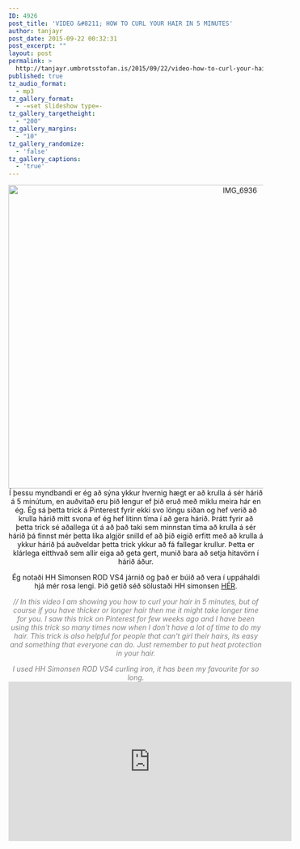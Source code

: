 ```yaml
---
ID: 4926
post_title: 'VIDEO &#8211; HOW TO CURL YOUR HAIR IN 5 MINUTES'
author: tanjayr
post_date: 2015-09-22 00:32:31
post_excerpt: ""
layout: post
permalink: >
  http://tanjayr.umbrotsstofan.is/2015/09/22/video-how-to-curl-your-hair-in-5-minutes/
published: true
tz_audio_format:
  - mp3
tz_gallery_format:
  - -=set slideshow type=-
tz_gallery_targetheight:
  - "200"
tz_gallery_margins:
  - "10"
tz_gallery_randomize:
  - 'false'
tz_gallery_captions:
  - 'true'
---
```

<p style="text-align: center;"><img class="aligncenter size-large wp-image-4927" src="http://www.tanjayr.com/wp-content/uploads/2015/09/IMG_6936-1024x683.jpg" alt="IMG_6936" width="900" height="600" />Í þessu myndbandi er ég að sýna ykkur hvernig hægt er að krulla á sér hárið á 5 mínútum, en auðvitað eru þið lengur ef þið eruð með miklu meira hár en ég. Ég sá þetta <span class="nwe">trick</span> á <span class="nwe">Pinterest</span> fyrir ekki svo löngu síðan og hef verið að krulla hárið mitt svona ef ég hef lítinn tíma í að gera hárið. Þrátt fyrir að þetta <span class="nwe">trick</span> sé aðallega út á að það taki sem minnstan tíma að krulla á sér hárið þá finnst mér þetta líka algjör snilld ef að þið eigið erfitt með að krulla á ykkur hárið þá auðveldar þetta <span class="nwe">trick</span> ykkur að fá fallegar krullur. Þetta er klárlega eitthvað sem allir eiga að geta gert, munið bara að setja hitavörn í hárið áður.</p>
<p style="text-align: center;">Ég notaði <span class="nwe">HH</span> S<span class="nwe">imonsen</span> ROD VS<span class="nwe">4</span> járnið og það er búið að vera í uppáhaldi hjá mér rosa lengi. Þið getið séð sölustaði <span class="nwe">HH</span> <span class="nwe">simonsen</span> <a href="https://www.facebook.com/HH-Simonsen-á-Íslandi-262767323792415/timeline/" target="_blank">HÉR</a>.</p>
<p style="text-align: center;"><em><span style="color: #808080;">// In this video I am showing you how to curl your hair in 5 minutes, but of course if you have thicker or longer hair then me it might take longer time for you. I saw this trick on Pinterest for few weeks ago and I have been using this trick so many times now when I don't have a lot of time to do my hair. This trick is also helpful for people that can't girl their hairs, its easy and something that everyone can do. Just remember to put heat protection in your hair.</span></em></p>
<p style="text-align: center;"><em><span style="color: #808080;">I used HH Simonsen ROD VS4 curling iron, it has been my favourite for so long.</span></em>
<iframe src="https://www.youtube.com/embed/yHkC_JKKTJQ" width="560" height="315" frameborder="0" allowfullscreen="allowfullscreen"></iframe></p>